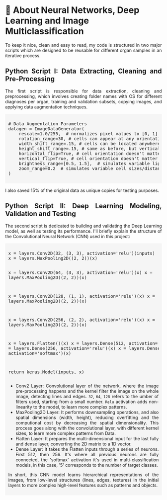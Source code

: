 # 🐍 About Neural Networks, Deep Learning and Image Multiclassification</h1>
<div style="text-align:justify">
To keep it nice, clean and easy to read, my code is structured in two major scripts which are designed to be reusable for different organ samples in an iterative process.

## Python Script I: Data Extracting, Cleaning and Pre-Processing
<p>The first script is responsible for data extraction, cleaning and preprocessing, which involves creating folder names with OS for different diagnoses per organ, training and validation subsets, copying images, and applying data augmentation techniques.</p>
<div style="padding:10px; background-color: #f5f5f5;">
<pre>
# Data Augmentation Parameters
datagen = ImageDataGenerator(
    rescale=1.0/255,  # normalizes pixel values to [0, 1]
    rotation_range=30, # cells can appear at any orientation
    width_shift_range=.15, # cells can be located anywhere
    height_shift_range=.15, # same as before, but vertically
    horizontal_flip=True, # cell orientation doesn't matter
    vertical_flip=True, # cell orientation doesn't matter
    brightness_range=[0.5, 1.5],  # simulates variable lighting/staining
    zoom_range=0.2  # simulates variable cell sizes/distances
)
</pre>
</div>
<p>I also saved 15% of the original data as unique copies for testing purposes.</p>

## Python Script II: Deep Learning Modeling, Validation and Testing
<p>The second script is dedicated to building and validating the Deep Learning model, as well as testing its performance. I'll briefly explain the structure of the Convolutional Neural Network (CNN) used in this project:</p>
<div style="padding:10px; background-color: #f5f5f5;">
<pre>
x = layers.Conv2D(32, (3, 3), activation='relu')(inputs)
x = layers.MaxPooling2D((2, 2))(x)

x = layers.Conv2D(64, (3, 3), activation='relu')(x)
x = layers.MaxPooling2D((2, 2))(x)

x = layers.Conv2D(128, (1, 1), activation='relu')(x)
x = layers.MaxPooling2D((2, 2))(x)

x = layers.Conv2D(256, (2, 2), activation='relu')(x)
x = layers.MaxPooling2D((2, 2))(x)

x = layers.Flatten()(x)
x = layers.Dense(512, activation='relu')(x)
x = layers.Dense(256, activation='relu')(x)
x = layers.Dense(5, activation='softmax')(x)

return keras.Model(inputs, x)</pre>

* Conv2 Layer: Convolutional layer of the network, where the image pre-processing happens and the kernel filter the image on the whole image, detecting lines and edges. `32`, `64`, `128` refers to the umber of filters used, starting from a small number. `Relu` activation adds non-linearity to the model, to learn more complex patterns.
* MaxPooling2D Layer: It performs downsampling operations, and also spatial dimensions (width, height), reducing overfitting and the computional cost by decreasing the spatial dimensionality. This process goes along with the convolutional layer, with different kernel sizes, to learn more complex patterns from Data.
* Flatten Layer: It prepares the multi-dimensional input for the last fully and dense layer, converting the 2D matrix to a 1D vector.
* Dense Layer: It takes the Flatten inputs through a series of neurons. First 512, then 256. It's where all previous neurons are fully connected, the 'softmax' activation it's used in multi-classification models, in this case, '5' corresponds to the number of target classes.

In short, this CNN model learns hierarchical representations of the images, from low-level structures (lines, edges, textures) in the initial layers to more complex high-level features such as patterns and objects.
</div>
